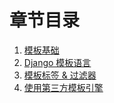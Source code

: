 # 章节目录

1. [模板基础](/chapter04/1-template-base-intro.md)
2. [Django 模板语言](/chapter04/2-django-template-language.md)
3. [模板标签 & 过滤器](/chapter04/3-template-tag-and-filter.md)
4. [使用第三方模板引擎](/chapter04/4-use-third-template-backends.md)



